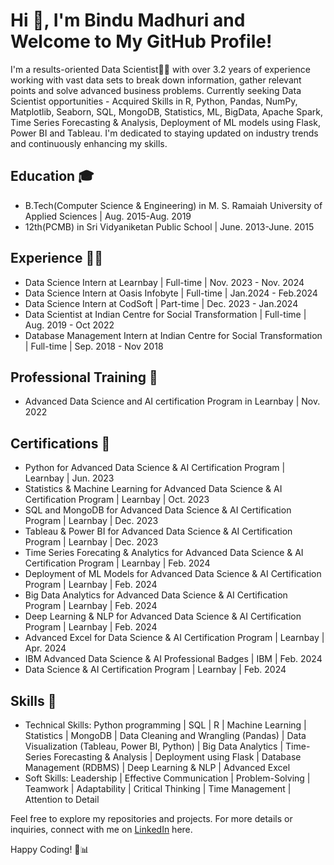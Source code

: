 # Hi 👋, I'm Bindu Madhuri and Welcome to My GitHub Profile!

I'm a results-oriented Data Scientist👨‍💻 with over 3.2 years of experience working with vast data sets to break down information, gather relevant points and solve advanced business problems. Currently seeking Data Scientist opportunities - Acquired Skills in R, Python, Pandas, NumPy, Matplotlib, Seaborn, SQL, MongoDB, Statistics, ML, BigData, Apache Spark, Time Series Forecasting & Analysis, Deployment of ML models using Flask, Power BI and Tableau. I'm dedicated to staying updated on industry trends and continuously enhancing my skills.

## Education 🎓
* B.Tech(Computer Science & Engineering) in M. S. Ramaiah University of Applied Sciences | Aug. 2015-Aug. 2019
* 12th(PCMB) in Sri Vidyaniketan Public School | June. 2013-June. 2015

## Experience 👩‍💻
* Data Science Intern at Learnbay | Full-time | Nov. 2023 - Nov. 2024
* Data Science Intern at Oasis Infobyte | Full-time | Jan.2024 - Feb.2024
* Data Science Intern at CodSoft | Part-time | Dec. 2023 - Jan.2024
* Data Scientist at Indian Centre for Social Transformation | Full-time | Aug. 2019 - Oct 2022
* Database Management Intern at Indian Centre for Social Transformation | Full-time | Sep. 2018 - Nov 2018

## Professional Training 📜
* Advanced Data Science and AI certification Program in Learnbay | Nov. 2022

## Certifications 🥇
* Python for Advanced Data Science & AI Certification Program | Learnbay | Jun. 2023
* Statistics & Machine Learning for Advanced Data Science & AI Certification Program | Learnbay | Oct. 2023
* SQL and MongoDB for Advanced Data Science & AI Certification Program | Learnbay | Dec. 2023
* Tableau & Power BI for Advanced Data Science & AI Certification Program | Learnbay | Dec. 2023
* Time Series Forecating & Analytics for Advanced Data Science & AI Certification Program | Learnbay | Feb. 2024
* Deployment of ML Models for Advanced Data Science & AI Certification Program | Learnbay | Feb. 2024
* Big Data Analytics for Advanced Data Science & AI Certification Program | Learnbay | Feb. 2024
* Deep Learning & NLP for Advanced Data Science & AI Certification Program | Learnbay | Feb. 2024
* Advanced Excel for Data Science & AI Certification Program | Learnbay | Apr. 2024
* IBM Advanced Data Science & AI Professional Badges | IBM | Feb. 2024
* Data Science & AI Certification Program | Learnbay | Feb. 2024

## Skills 💼
* Technical Skills: Python programming | SQL | R | Machine Learning | Statistics | MongoDB | Data Cleaning and Wrangling (Pandas) | Data Visualization (Tableau, Power BI, Python) | Big Data Analytics | Time-Series Forecasting & Analysis | Deployment using Flask | Database Management (RDBMS) | Deep Learning & NLP | Advanced Excel
* Soft Skills: Leadership | Effective Communication | Problem-Solving | Teamwork | Adaptability | Critical Thinking | Time Management | Attention to Detail

Feel free to explore my repositories and projects. For more details or inquiries, connect with me on [LinkedIn](https://www.linkedin.com/in/bindu-madhuri-kadiyala-79a55718a/) here.

Happy Coding! 🚀📊

